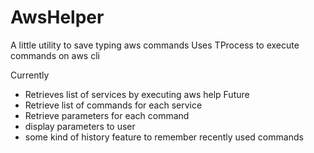 # AwsHelper
A little utility to save typing aws commands
Uses TProcess to execute commands on aws cli

Currently
- Retrieves list of services by executing aws help
Future
- Retrieve list of commands for each service
- Retrieve parameters for each command
- display parameters to user
- some kind of history feature to remember recently used commands
